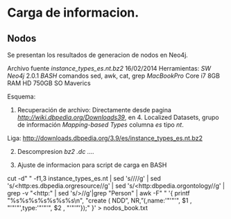 
Carga de informacion.
=======================

Nodos
--------------

Se presentan los resultados de generacion de nodos en Neo4j.

Archivo fuente *instance_types_es.nt.bz2*  16/02/2014
Herramientas:  *SW  Neo4j*  2.0.1 
               *BASH*  comandos sed, awk, cat, grep
               *MacBookPro* Core i7 8GB RAM HD 750GB SO Maverics


Esquema:

1) Recuperación de archivo: Directamente desde pagina *http://wiki.dbpedia.org/Downloads39*, en 4. Localized Datasets, grupo de información *Mapping-based Types*  columna *es*  tipo *nt*.  

Liga:  http://downloads.dbpedia.org/3.9/es/instance_types_es.nt.bz2 

2) Descompresion *bz2 .dc ....*

3) Ajuste de informacion para script de carga en BASH


cut -d" " -f1,3 instance_types_es.nt | sed 's/\///g' | sed 's/<http:es.dbpedia.orgresource//g' | sed 's/<http:dbpedia.orgontology//g' | grep -v "<http:" | sed 's/>//g'|grep "Person" |  awk -F" " '{ printf "%s%s%s%s%s%s%s\n",  "create ( NDD”, NR,”(,name:'"'"'", $1 , "'"'"',type:'"'"'", $2 , "'"'”'});" }' > nodos_book.txt






